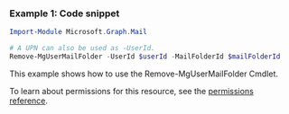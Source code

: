 ### Example 1: Code snippet

```powershellImport-Module Microsoft.Graph.Mail

# A UPN can also be used as -UserId.
Remove-MgUserMailFolder -UserId $userId -MailFolderId $mailFolderId
```
This example shows how to use the Remove-MgUserMailFolder Cmdlet.
To learn about permissions for this resource, see the [permissions reference](/graph/permissions-reference).

